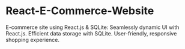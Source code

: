 # React-E-Commerce-Website
E-commerce site using React.js &amp; SQLite: Seamlessly dynamic UI with React.js. Efficient data storage with SQLite. User-friendly, responsive shopping experience.
